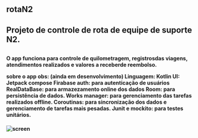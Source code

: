# <h2>rotaN2<h2>

<h2>Projeto de controle de rota de equipe de suporte N2.<h2>

<h4>O app funciona para controle de quilometragem, registrosdas viagens, atendimentos realizados e valores a receberde reembolso.

sobre o app obs: (ainda em desenvolvimento)
Linguagem: Kotlin
UI: Jetpack compose
Firabase auth: para autenticação de usuários
RealDataBase: para armazezamento online dos dados
Room: para persistência de dados.
Works manager: para gerenciamento das tarefas realizados offline.
Coroutinas: para sincronização dos dados e gerenciamento de tarefas mais pesadas.
Junit e mockito: para testes unitários.<h4>

<div>
<img  alt="screen" src="https://github.com/allan-silvestre/rotaN2/assets/55851020/816b8792-a36e-4cb8-a4cd-9b9911ae3f87.jpg">
</div>
